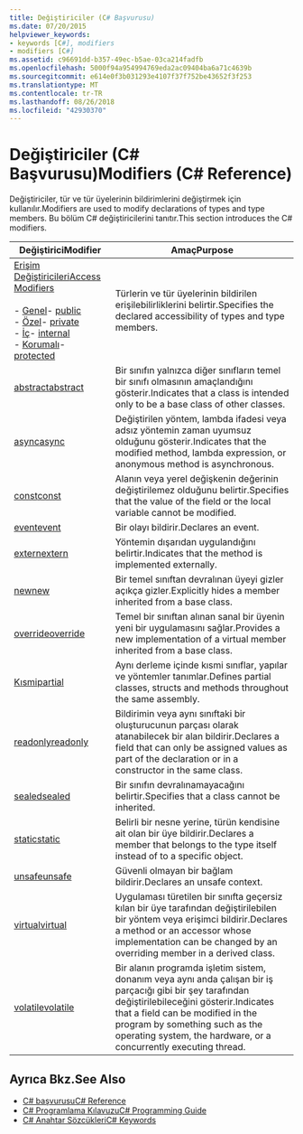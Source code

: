 ```yaml
---
title: Değiştiriciler (C# Başvurusu)
ms.date: 07/20/2015
helpviewer_keywords:
- keywords [C#], modifiers
- modifiers [C#]
ms.assetid: c96691dd-b357-49ec-b5ae-03ca214fadfb
ms.openlocfilehash: 5000f94a954994769eda2ac09404ba6a71c4639b
ms.sourcegitcommit: e614e0f3b031293e4107f37f752be43652f3f253
ms.translationtype: MT
ms.contentlocale: tr-TR
ms.lasthandoff: 08/26/2018
ms.locfileid: "42930370"
---
```

# <a name="modifiers-c-reference"></a><span data-ttu-id="41b83-102">Değiştiriciler (C# Başvurusu)</span><span class="sxs-lookup"><span data-stu-id="41b83-102">Modifiers (C# Reference)</span></span>
<span data-ttu-id="41b83-103">Değiştiriciler, tür ve tür üyelerinin bildirimlerini değiştirmek için kullanılır.</span><span class="sxs-lookup"><span data-stu-id="41b83-103">Modifiers are used to modify declarations of types and type members.</span></span> <span data-ttu-id="41b83-104">Bu bölüm C# değiştiricilerini tanıtır.</span><span class="sxs-lookup"><span data-stu-id="41b83-104">This section introduces the C# modifiers.</span></span>  
  
|<span data-ttu-id="41b83-105">Değiştirici</span><span class="sxs-lookup"><span data-stu-id="41b83-105">Modifier</span></span>|<span data-ttu-id="41b83-106">Amaç</span><span class="sxs-lookup"><span data-stu-id="41b83-106">Purpose</span></span>|  
|--------------|-------------|  
|[<span data-ttu-id="41b83-107">Erişim Değiştiricileri</span><span class="sxs-lookup"><span data-stu-id="41b83-107">Access Modifiers</span></span>](../../../csharp/language-reference/keywords/access-modifiers.md)<br /><br /> <span data-ttu-id="41b83-108">-   [Genel](../../../csharp/language-reference/keywords/public.md)</span><span class="sxs-lookup"><span data-stu-id="41b83-108">-   [public](../../../csharp/language-reference/keywords/public.md)</span></span><br /><span data-ttu-id="41b83-109">-   [Özel](../../../csharp/language-reference/keywords/private.md)</span><span class="sxs-lookup"><span data-stu-id="41b83-109">-   [private](../../../csharp/language-reference/keywords/private.md)</span></span><br /><span data-ttu-id="41b83-110">-   [İç](../../../csharp/language-reference/keywords/internal.md)</span><span class="sxs-lookup"><span data-stu-id="41b83-110">-   [internal](../../../csharp/language-reference/keywords/internal.md)</span></span><br /><span data-ttu-id="41b83-111">-   [Korumalı](../../../csharp/language-reference/keywords/protected.md)</span><span class="sxs-lookup"><span data-stu-id="41b83-111">-   [protected](../../../csharp/language-reference/keywords/protected.md)</span></span>|<span data-ttu-id="41b83-112">Türlerin ve tür üyelerinin bildirilen erişilebilirliklerini belirtir.</span><span class="sxs-lookup"><span data-stu-id="41b83-112">Specifies the declared accessibility of types and type members.</span></span>|  
|[<span data-ttu-id="41b83-113">abstract</span><span class="sxs-lookup"><span data-stu-id="41b83-113">abstract</span></span>](../../../csharp/language-reference/keywords/abstract.md)|<span data-ttu-id="41b83-114">Bir sınıfın yalnızca diğer sınıfların temel bir sınıfı olmasının amaçlandığını gösterir.</span><span class="sxs-lookup"><span data-stu-id="41b83-114">Indicates that a class is intended only to be a base class of other classes.</span></span>|  
|[<span data-ttu-id="41b83-115">async</span><span class="sxs-lookup"><span data-stu-id="41b83-115">async</span></span>](../../../csharp/language-reference/keywords/async.md)|<span data-ttu-id="41b83-116">Değiştirilen yöntem, lambda ifadesi veya adsız yöntemin zaman uyumsuz olduğunu gösterir.</span><span class="sxs-lookup"><span data-stu-id="41b83-116">Indicates that the modified method, lambda expression, or anonymous method is asynchronous.</span></span>|  
|[<span data-ttu-id="41b83-117">const</span><span class="sxs-lookup"><span data-stu-id="41b83-117">const</span></span>](../../../csharp/language-reference/keywords/const.md)|<span data-ttu-id="41b83-118">Alanın veya yerel değişkenin değerinin değiştirilemez olduğunu belirtir.</span><span class="sxs-lookup"><span data-stu-id="41b83-118">Specifies that the value of the field or the local variable cannot be modified.</span></span>|  
|[<span data-ttu-id="41b83-119">event</span><span class="sxs-lookup"><span data-stu-id="41b83-119">event</span></span>](../../../csharp/language-reference/keywords/event.md)|<span data-ttu-id="41b83-120">Bir olayı bildirir.</span><span class="sxs-lookup"><span data-stu-id="41b83-120">Declares an event.</span></span>|  
|[<span data-ttu-id="41b83-121">extern</span><span class="sxs-lookup"><span data-stu-id="41b83-121">extern</span></span>](../../../csharp/language-reference/keywords/extern.md)|<span data-ttu-id="41b83-122">Yöntemin dışarıdan uygulandığını belirtir.</span><span class="sxs-lookup"><span data-stu-id="41b83-122">Indicates that the method is implemented externally.</span></span>|  
|[<span data-ttu-id="41b83-123">new</span><span class="sxs-lookup"><span data-stu-id="41b83-123">new</span></span>](../../../csharp/language-reference/keywords/new.md)|<span data-ttu-id="41b83-124">Bir temel sınıftan devralınan üyeyi gizler açıkça gizler.</span><span class="sxs-lookup"><span data-stu-id="41b83-124">Explicitly hides a member inherited from a base class.</span></span>|  
|[<span data-ttu-id="41b83-125">override</span><span class="sxs-lookup"><span data-stu-id="41b83-125">override</span></span>](../../../csharp/language-reference/keywords/override.md)|<span data-ttu-id="41b83-126">Temel bir sınıftan alınan sanal bir üyenin yeni bir uygulamasını sağlar.</span><span class="sxs-lookup"><span data-stu-id="41b83-126">Provides a new implementation of a virtual member inherited from a base class.</span></span>|  
|[<span data-ttu-id="41b83-127">Kısmi</span><span class="sxs-lookup"><span data-stu-id="41b83-127">partial</span></span>](../../../csharp/language-reference/keywords/partial-type.md)|<span data-ttu-id="41b83-128">Aynı derleme içinde kısmi sınıflar, yapılar ve yöntemler tanımlar.</span><span class="sxs-lookup"><span data-stu-id="41b83-128">Defines partial classes, structs and methods throughout the same assembly.</span></span>|  
|[<span data-ttu-id="41b83-129">readonly</span><span class="sxs-lookup"><span data-stu-id="41b83-129">readonly</span></span>](../../../csharp/language-reference/keywords/readonly.md)|<span data-ttu-id="41b83-130">Bildirimin veya aynı sınıftaki bir oluşturucunun parçası olarak atanabilecek bir alan bildirir.</span><span class="sxs-lookup"><span data-stu-id="41b83-130">Declares a field that can only be assigned values as part of the declaration or in a constructor in the same class.</span></span>|  
|[<span data-ttu-id="41b83-131">sealed</span><span class="sxs-lookup"><span data-stu-id="41b83-131">sealed</span></span>](../../../csharp/language-reference/keywords/sealed.md)|<span data-ttu-id="41b83-132">Bir sınıfın devralınamayacağını belirtir.</span><span class="sxs-lookup"><span data-stu-id="41b83-132">Specifies that a class cannot be inherited.</span></span>|  
|[<span data-ttu-id="41b83-133">static</span><span class="sxs-lookup"><span data-stu-id="41b83-133">static</span></span>](../../../csharp/language-reference/keywords/static.md)|<span data-ttu-id="41b83-134">Belirli bir nesne yerine, türün kendisine ait olan bir üye bildirir.</span><span class="sxs-lookup"><span data-stu-id="41b83-134">Declares a member that belongs to the type itself instead of to a specific object.</span></span>|  
|[<span data-ttu-id="41b83-135">unsafe</span><span class="sxs-lookup"><span data-stu-id="41b83-135">unsafe</span></span>](../../../csharp/language-reference/keywords/unsafe.md)|<span data-ttu-id="41b83-136">Güvenli olmayan bir bağlam bildirir.</span><span class="sxs-lookup"><span data-stu-id="41b83-136">Declares an unsafe context.</span></span>|  
|[<span data-ttu-id="41b83-137">virtual</span><span class="sxs-lookup"><span data-stu-id="41b83-137">virtual</span></span>](../../../csharp/language-reference/keywords/virtual.md)|<span data-ttu-id="41b83-138">Uygulaması türetilen bir sınıfta geçersiz kılan bir üye tarafından değiştirilebilen bir yöntem veya erişimci bildirir.</span><span class="sxs-lookup"><span data-stu-id="41b83-138">Declares a method or an accessor whose implementation can be changed by an overriding member in a derived class.</span></span>|  
|[<span data-ttu-id="41b83-139">volatile</span><span class="sxs-lookup"><span data-stu-id="41b83-139">volatile</span></span>](../../../csharp/language-reference/keywords/volatile.md)|<span data-ttu-id="41b83-140">Bir alanın programda işletim sistem, donanım veya aynı anda çalışan bir iş parçacığı gibi bir şey tarafından değiştirilebileceğini gösterir.</span><span class="sxs-lookup"><span data-stu-id="41b83-140">Indicates that a field can be modified in the program by something such as the operating system, the hardware, or a concurrently executing thread.</span></span>|  
  
## <a name="see-also"></a><span data-ttu-id="41b83-141">Ayrıca Bkz.</span><span class="sxs-lookup"><span data-stu-id="41b83-141">See Also</span></span>

- [<span data-ttu-id="41b83-142">C# başvurusu</span><span class="sxs-lookup"><span data-stu-id="41b83-142">C# Reference</span></span>](../../../csharp/language-reference/index.md)  
- [<span data-ttu-id="41b83-143">C# Programlama Kılavuzu</span><span class="sxs-lookup"><span data-stu-id="41b83-143">C# Programming Guide</span></span>](../../../csharp/programming-guide/index.md)  
- [<span data-ttu-id="41b83-144">C# Anahtar Sözcükleri</span><span class="sxs-lookup"><span data-stu-id="41b83-144">C# Keywords</span></span>](../../../csharp/language-reference/keywords/index.md)
